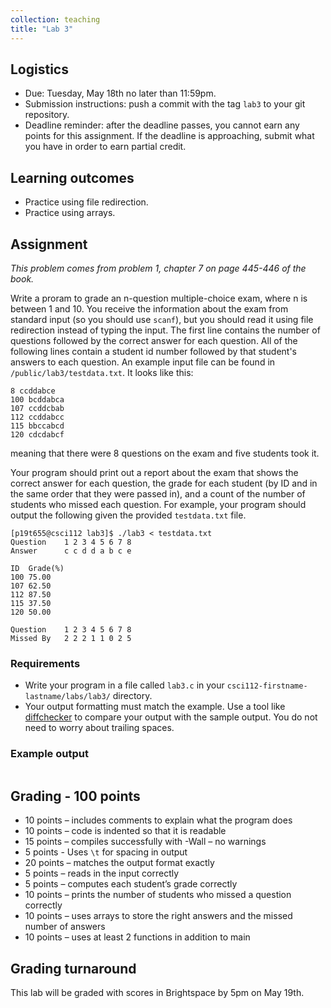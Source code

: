 ```yaml
---
collection: teaching
title: "Lab 3"
---
```


## Logistics
* Due: Tuesday, May 18th no later than 11:59pm.
* Submission instructions: push a commit with the tag `lab3` to your git
	repository.
* Deadline reminder: after the deadline passes, you cannot earn any points for
	this assignment. If the deadline is approaching, submit what you have in
	order to earn partial credit.

## Learning outcomes
* Practice using file redirection.
* Practice using arrays.

## Assignment

*This problem comes from problem 1, chapter 7 on page 445-446 of the book.*

Write a proram to grade an n-question multiple-choice exam, where n is between
1 and 10. You receive the information about the exam from standard input (so you
should use `scanf`), but you should read it using file redirection instead of
typing the input.
The first line contains the number of questions followed by the correct
answer for each question. All of the following lines contain a student id
number followed by that student's answers to each question. An example input
file can be found in `/public/lab3/testdata.txt`. It looks like this:

```
8 ccddabce
100 bcddabca
107 ccddcbab
112 ccddabcc
115 bbccabcd
120 cdcdabcf
```
meaning that there were 8 questions on the exam and five students took it.

Your program should print out a report about the exam that shows the correct
answer for each question, the grade for each student (by ID and in the same
order that they were passed in), and a count of the number of students who
missed each question. For example, your program should output the following
given the provided `testdata.txt` file.
```
[p19t655@csci112 lab3]$ ./lab3 < testdata.txt 
Question	1 2 3 4 5 6 7 8 
Answer		c c d d a b c e 

ID	Grade(%)
100	75.00
107	62.50
112	87.50
115	37.50
120	50.00

Question	1 2 3 4 5 6 7 8 
Missed By	2 2 2 1 1 0 2 5 
```

### Requirements
* Write your program in a file called `lab3.c` in your
	`csci112-firstname-lastname/labs/lab3/` directory.
* Your output formatting must match the example. Use a tool like
	[diffchecker](https://www.diffchecker.com/) to compare your output with the sample
	output. You do not need to worry about trailing spaces.

### Example output
```
```

## Grading - 100 points
* 10 points – includes comments to explain what the program does
* 10 points – code is indented so that it is readable
* 15 points – compiles successfully with -Wall – no warnings
* 5 points - Uses `\t` for spacing in output
* 20 points – matches the output format exactly
* 5 points – reads in the input correctly
* 5 points – computes each student’s grade correctly
* 10 points – prints the number of students who missed a question correctly
* 10 points – uses arrays to store the right answers and the missed number of answers
* 10 points – uses at least 2 functions in addition to main

## Grading turnaround
This lab will be graded with scores in Brightspace by 5pm on May 19th.
